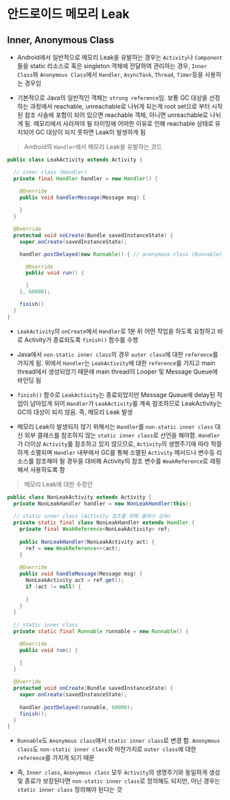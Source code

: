 # 안드로이드 메모리 Leak

## Inner, Anonymous Class

- Android에서 일반적으로 메모리 Leak을 유발하는 경우는 ```Activity```나 ```Component```들을 static 리소스로 혹은 singleton 객체에 전달하여 관리하는 경우, ```Inner Class```와 ```Anonymous Class```에서 ```Handler```, ```AsyncTask```, ```Thread```, ```Timer```등을 사용하는 경우임

- 기본적으로 Java의 일반적인 객체는 ```strong reference```임. 보통 GC 대상을 선정하는 과정에서 reachable, unreachable로 나뉘게 되는게 root set으로 부터 시작된 참조 사슬에 포함이 되어 있으면 reachable 객체, 아니면 unreachable로 나뉘게 됨. 메모리에서 사라져야 될 타이밍에 어떠한 이유로 인해 reachable 상태로 유지되어 GC 대상이 되지 못하면 Leak이 발생하게 됨

> Android의 ```Handler```에서 메모리 Leak을 유발하는 코드

```java
public class LeakActivity extends Activity {

  // inner class (Handler)
  private final Handler handler = new Handler() {

    @Override
    public void handlerMessage(Message msg) {
      
    }
  }

  @Override
  protected void onCreate(Bundle savedInstanceState) {
    super.onCreate(savedInstanceState);

    handler.postDelayed(new Runnable() { // anonymous class (Runnable)

      @Override
      public void run() {

      }
    }, 60000);

    finish()
  }
}
```

- ```LeakActivity```의 ```onCreate```에서 ```Handler```로 1분 뒤 어떤 작업을 하도록 요청하고 바로 Activity가 종료되도록 ```finish()``` 함수를 수행

- Java에서 ```non-static inner class```의 경우 ```outer class```에 대한 ```reference```를 가지게 됨. 위에서 ```Handler```는 ```LeakActivity```에 대한 ```reference```를 가지고 main thread에서 생성되었기 때문에 main thread의 Looper 및 Message Queue에 바인딩 됨

- ```finish()``` 함수로 ```LeakActivity```는 종료되었지만 Message Queue에 delay된 작업이 남아있게 되어 ```Handler```가 ```LeakActivity```를 계속 참조하므로 LeakActivity는 GC의 대상이 되지 않음. 즉, 메모리 Leak 발생

- 메모리 Leak이 발생되지 않기 위해서는 ```Handler```를 ```non-static inner class``` 대신 외부 클래스를 참조하지 않는 ```static inner class```로 선언을 해야함. ```Handler```가 더이상 ```Activity```를 참조하고 있지 않으므로, ```Activity```의 생명주기에 따라 적절하게 소멸되며 ```Handler``` 내부에서 GC를 통해 소멸된 ```Activity``` 메서드나 변수등 리소스를 참조해야 될 경우을 대비해 Activity의 참조 변수를 ```WeakReference```로 래핑해서 사용하도록 함

> 메모리 Leak에 대한 수정안

```java
public class NonLeakActivity extends Activity {
  private NonLeakHandler handler = new NonLeakHandler(this);
  
  // static inner class (Activity 참조를 위해 클래스 상속)
  private static final class NonLeakHandler extends Handler {
    private final WeakReference<NonLeakActivity> ref;
    
    public NonLeakHandler(NonLeakActivity act) {
      ref = new WeakReference<>(act);  
    }
    
    @Override
    public void handleMessage(Message msg) {
      NonLeakActivity act = ref.get();
      if (act != null) {
        
      }
    }
  }
  
  // static inner class
  private static final Runnable runnable = new Runnable() {

    @Override
    public void run() {

    }
  }
  
  @Override
  protected void onCreate(Bundle savedInstanceState) {
    super.onCreate(savedInstanceState);
    
    handler.postDelayed(runnable, 60000);
    finish();
  }
}
```

- ```Runnable```도 ```Anonymous class```에서 ```static inner class```로 변경 함. ```Anonymous class```도 ```non-static inner class```와 마찬가지로 ```outer class```에 대한 ```reference```를 가지게 되기 때문

- 즉, ```Inner class```, ```Anonymous class``` 모두 ```Activity```의 생명주기와 동일하게 생성 및 종료가 보장된다면 ```non-static inner class```로 정의해도 되지만, 아닌 경우는 ```static inner class``` 정의해야 된다는 것